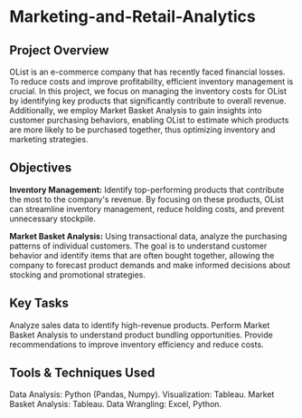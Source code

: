 # Marketing-and-Retail-Analytics
## Project Overview
OList is an e-commerce company that has recently faced financial losses. To reduce costs and improve profitability, efficient inventory management is crucial. In this project, we focus on managing the inventory costs for OList by identifying key products that significantly contribute to overall revenue. Additionally, we employ Market Basket Analysis to gain insights into customer purchasing behaviors, enabling OList to estimate which products are more likely to be purchased together, thus optimizing inventory and marketing strategies.

## Objectives
**Inventory Management:**
Identify top-performing products that contribute the most to the company's revenue. By focusing on these products, OList can streamline inventory management, reduce holding costs, and prevent unnecessary stockpile.

**Market Basket Analysis:**
Using transactional data, analyze the purchasing patterns of individual customers. The goal is to understand customer behavior and identify items that are often bought together, allowing the company to forecast product demands and make informed decisions about stocking and promotional strategies.
## Key Tasks
Analyze sales data to identify high-revenue products.
Perform Market Basket Analysis to understand product bundling opportunities.
Provide recommendations to improve inventory efficiency and reduce costs.
## Tools & Techniques Used
Data Analysis: Python (Pandas, Numpy).
Visualization: Tableau.
Market Basket Analysis: Tableau.
Data Wrangling: Excel, Python.
